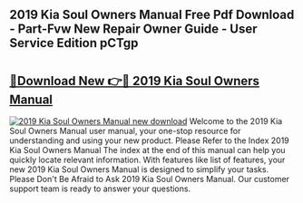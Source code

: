## 2019 Kia Soul Owners Manual Free Pdf Download - Part-Fvw New Repair Owner Guide - User Service Edition pCTgp

# <h2><a href="http://bc36712.oget.top/?id=2019+Kia+Soul+Owners+Manual">🔗Download New 👉🔴 2019 Kia Soul Owners Manual</a></h2>

[![2019 Kia Soul Owners Manual new download](https://i.imgur.com/5g1atiW.png)](http://bc36712.oget.top/?id=2019+Kia+Soul+Owners+Manual)
Welcome to the 2019 Kia Soul Owners Manual user manual, your one-stop resource for understanding and using your new product. Please Refer to the Index 2019 Kia Soul Owners Manual The index at the end of this manual can help you quickly locate relevant information. With features like list of features, your new 2019 Kia Soul Owners Manual is designed to simplify your tasks. Please Don't Be Afraid to Ask 2019 Kia Soul Owners Manual. Our customer support team is ready to answer your questions.
